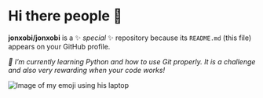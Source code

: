 # Hi there people 👋

**jonxobi/jonxobi** is a ✨ _special_ ✨ repository because its `README.md` (this file) appears on your GitHub profile.

_🌱 I’m currently learning Python and how to use Git properly. It is a challenge and also very rewarding when your code works!_

<picture>
 <source media="(prefers-color-scheme: dark)" srcset="https://cookcountypublichealth.org/wp-content/uploads/2022/10/LaMar-Emoji-Blue-Background.jpg">
 <source media="(prefers-color-scheme: light)" srcset="https://cookcountypublichealth.org/wp-content/uploads/2022/10/LaMar-Emoji-Blue-Background.jpg">
 <img alt="Image of my emoji using his laptop" src="https://cookcountypublichealth.org/wp-content/uploads/2022/10/LaMar-Emoji-Blue-Background.jpg">
</picture>
